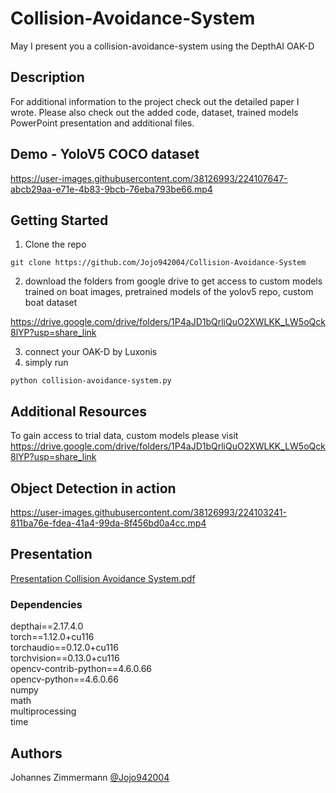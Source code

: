 # Collision-Avoidance-System


May I present you a collision-avoidance-system using the DepthAI OAK-D

## Description

For additional information to the project check out the detailed paper I wrote. Please also check out the added code, dataset, trained models PowerPoint presentation and additional files.

## Demo - YoloV5 COCO dataset


https://user-images.githubusercontent.com/38126993/224107647-abcb29aa-e71e-4b83-9bcb-76eba793be66.mp4





## Getting Started

1. Clone the repo

```
git clone https://github.com/Jojo942004/Collision-Avoidance-System
```
2. download the folders from google drive to get access to custom models trained on boat images, pretrained models of the yolov5 repo, custom boat dataset

https://drive.google.com/drive/folders/1P4aJD1bQrliQuO2XWLKK_LW5oQck8lYP?usp=share_link

3. connect your OAK-D by Luxonis
4. simply run 

```
python collision-avoidance-system.py
```
## Additional Resources
To gain access to trial data, custom models please visit  
https://drive.google.com/drive/folders/1P4aJD1bQrliQuO2XWLKK_LW5oQck8lYP?usp=share_link

## Object Detection in action


https://user-images.githubusercontent.com/38126993/224103241-811ba76e-fdea-41a4-99da-8f456bd0a4cc.mp4

## Presentation


[Presentation Collision Avoidance System.pdf](https://github.com/Jojo942004/Collision-Avoidance-System/files/10934253/Presentation.Collision.Avoidance.System.pdf)

### Dependencies
depthai==2.17.4.0  
torch==1.12.0+cu116  
torchaudio==0.12.0+cu116  
torchvision==0.13.0+cu116  
opencv-contrib-python==4.6.0.66   
opencv-python==4.6.0.66  
numpy  
math  
multiprocessing  
time  


## Authors

Johannes Zimmermann
[@Jojo942004](https://github.com/Jojo942004)


